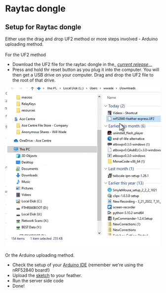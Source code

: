 # Raytac dongle

## Setup for Raytac dongle

Either use the drag and drop UF2 method or more steps involved - Arduino uploading method.\
\
For the UF2 method

* Download the UF2 file for the raytac dongle in the\_ [_current release_](http://github.com/acecentre/relaykeys/releases/latest)\_\_
* Press and hold thr reset button as you plug it into the computer. You will then get a USB drive on your computer. Drag and drop the UF2 file to the root of that drive.

![](../../.gitbook/assets/uf2drag-drop.gif)

Or the Arduino uploading method.

* Check the setup of your [Arduino IDE](https://learn.adafruit.com/bluefruit-nrf52-feather-learning-guide/arduino-bsp-setup) (remember we're using the nRF52840 board!)
* Upload the [sketch](../../../arduino/arduino\_nRF52840/arduino\_nRF52840.ino) to your feather.
* Run the server side code
* Done!
